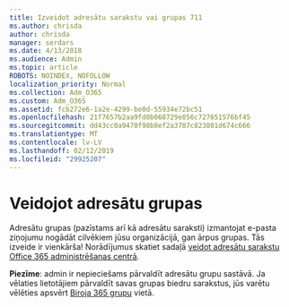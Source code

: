 ```yaml
---
title: Izveidot adresātu sarakstu vai grupas 711
ms.author: chrisda
author: chrisda
manager: serdars
ms.date: 4/13/2018
ms.audience: Admin
ms.topic: article
ROBOTS: NOINDEX, NOFOLLOW
localization_priority: Normal
ms.collection: Adm_O365
ms.custom: Adm_O365
ms.assetid: fcb272e6-1a2e-4299-be0d-55934e72bc51
ms.openlocfilehash: 21f7657b2aa9fd0b068729e856c727651576bf45
ms.sourcegitcommit: dd43cc0a9470f98b8ef2a3787c823801d674c666
ms.translationtype: MT
ms.contentlocale: lv-LV
ms.lasthandoff: 02/12/2019
ms.locfileid: "29925207"
---
```

# <a name="create-distribution-groups"></a>Veidojot adresātu grupas

Adresātu grupas (pazīstams arī kā adresātu saraksti) izmantojat e-pasta ziņojumu nogādāt cilvēkiem jūsu organizācijā, gan ārpus grupas. Tās izveide ir vienkārša! Norādījumus skatiet sadaļā [veidot adresātu sarakstu Office 365 administrēšanas centrā](https://support.office.com/article/b1ffe755-59e5-4369-826d-825f145a8400).
  
 **Piezīme**: admin ir nepieciešams pārvaldīt adresātu grupu sastāvā. Ja vēlaties lietotājiem pārvaldīt savas grupas biedru sarakstus, jūs varētu vēlēties apsvērt [Biroja 365 grupu](https://support.office.com/article/b565caa1-5c40-40ef-9915-60fdb2d97fa2) vietā. 
  

